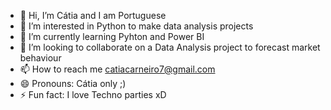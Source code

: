 - 👋 Hi, I’m Cátia and I am Portuguese
- 👀 I’m interested in Python to make data analysis projects
- 🌱 I’m currently learning Pyhton and Power BI
- 💞️ I’m looking to collaborate on a Data Analysis project to forecast market behaviour
- 📫 How to reach me catiacarneiro7@gmail.com
- 😄 Pronouns: Cátia only ;)
- ⚡ Fun fact: I love Techno parties xD

<!---
Katemcs44/Katemcs44 is a ✨ special ✨ repository because its `README.md` (this file) appears on your GitHub profile.
You can click the Preview link to take a look at your changes.
--->
